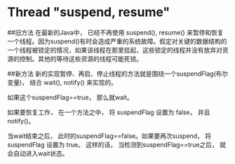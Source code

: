 # Thread "suspend, resume" 

##旧方法
在最新的Java中， 已经不再使用 suspend(), resume() 来暂停和恢复一个线程。因为suspend()有时会造成严重的系统故障。假定对关键的数据结构的一个线程被锁定的情况，如果该线程在那里挂起，这些锁定的线程并没有放弃对资源的控制。其他的等待这些资源的线程可能死锁。

##新方法
新的实现暂停、再启、停止线程的方法就是围绕一个suspendFlag(布尔变量)， 结合 wait(), notify() 来实现的。

如果这个suspendFlag==true， 那么就wait。 

如果要恢复工作， 在一个方法之中， 将 suspendFlag 设置为 false， 并且 notify()。

当wait结束之后， 此时的suspendFlag==false。如果要再次suspend， 将 suspendFlag 设置为 true。 这样的话， 当检测到suspendFlag==true之后， 就会自动进入wait状态。 

